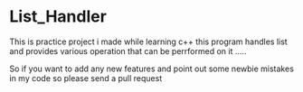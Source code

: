# List_Handler
This is practice project i made while learning c++ 
 this program handles list and provides various operation that can be perrformed on it .....



So if you want to add any new features and point out some newbie mistakes in my code so please send a pull request
